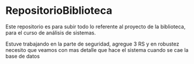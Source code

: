 ﻿RepositorioBiblioteca
=====================

Este repositorio es para subir todo lo referente al proyecto de la biblioteca, para el curso de análisis de sistemas.

Estuve trabajando en la parte de seguridad, agregue 3 RS y en robustez necesito que veamos con mas detalle que hace el sistema cuando se cae la base de datos 